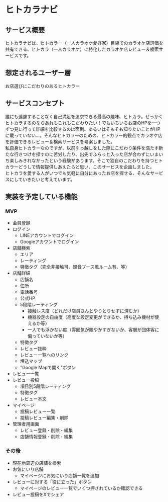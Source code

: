 # ヒトカラナビ

## サービス概要

ヒトカラナビは、ヒトカラー（一人カラオケ愛好家）目線でのカラオケ店評価を共有できる、ヒトカラ（一人カラオケ）に特化したカラオケ店レビュー＆検索サービスです。

## 想定されるユーザー層

お店選びにこだわりのあるヒトカラー

## サービスコンセプト

誰にも遠慮することなく自己満足を追求できる最高の趣味、ヒトカラ。せっかくヒトカラするのならあれもこれもこだわりたい！でもいちいちお店のHPを一つずつ見に行って詳細を比較するのは面倒、あるいはそもそも知りたいことがHPに載っていない…。そんなヒトカラーのための、ヒトカラー的観点でカラオケ店を評価できるレビュー＆検索サービスを考案しました。  
私自身ヒトカラーなのですが、以前引っ越しをした際にこだわり条件を満たす新たな行きつけを探すのに苦労したり、出先でふらっと入った店が合わずにいまいち楽しみきれなかったという経験があります。そこで独自のこだわりを持つヒトカラーどうしで情報提供しあえたらと思い、このサービスを企画しました。  
ヒトカラを愛する人がいつでも気軽に自分にあったお店を探せる、そんなサービスにしていきたいと考えています。

## 実装を予定している機能
### MVP
  - 会員登録
  - ログイン
    - LINEアカウントでログイン
    - Googleアカウントでログイン
  - 店舗検索
    - エリア
    - レーティング
    - 特徴タグ（完全非接触可、録音ブース風ルーム有、等）
  - 店舗詳細
    - 店舗名
    - 住所
    - 電話番号
    - 公式HP
    - 5段階レーティング
      - 接触レス度（どれだけ店員さんとやりとりせずに済むか）
      - 機器設定の自由度（高度な設定変更ができるか、持ち込み機材が使えるか等）
      - 一人でも浮かない度（雰囲気が賑やかすぎないか、客層が団体客に偏っていないか等）
    - 特徴タグ
    - レビュー抜粋
    - レビュー一覧へのリンク
    - 埋込マップ
    - "Google Mapで開く"ボタン
  - レビュー一覧
  - レビュー投稿
    - 項目別5段階レーティング
    - 特徴タグ
    - レビュー本文
  - マイページ
    - 投稿レビュー一覧
    - 投稿レビュー編集・削除
  - 管理者用画面
    - レビュー登録・削除・編集
    - 店舗情報登録・削除・編集

### その後
  - 現在地周辺の店舗を検索
  - お気にいり店舗
    - マイページにお気にいり店舗一覧を追加
  - レビューに対する「役に立った」ボタン
    - マイページのレビュー一覧でいくつ押されているか確認できる
  - レビュー投稿をXでシェア